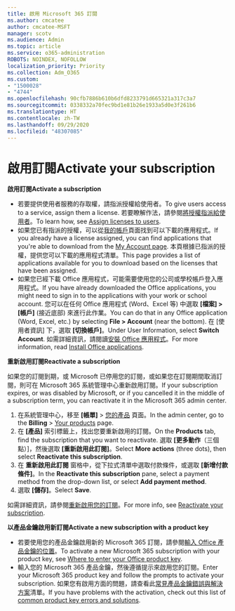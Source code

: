 ```yaml
---
title: 啟用 Microsoft 365 訂閱
ms.author: cmcatee
author: cmcatee-MSFT
manager: scotv
ms.audience: Admin
ms.topic: article
ms.service: o365-administration
ROBOTS: NOINDEX, NOFOLLOW
localization_priority: Priority
ms.collection: Adm_O365
ms.custom:
- "1500028"
- "4744"
ms.openlocfilehash: 90cfb7886b610b6dfd8233791d665321a317c3a7
ms.sourcegitcommit: 0338332a70fec9bd1e81b26e1933a5d0e3f261b6
ms.translationtype: HT
ms.contentlocale: zh-TW
ms.lasthandoff: 09/29/2020
ms.locfileid: "48307085"
---
```

# <a name="activate-your-subscription"></a><span data-ttu-id="09416-102">啟用訂閱</span><span class="sxs-lookup"><span data-stu-id="09416-102">Activate your subscription</span></span>

<span data-ttu-id="09416-103">**啟用訂閱**</span><span class="sxs-lookup"><span data-stu-id="09416-103">**Activate a subscription**</span></span>

- <span data-ttu-id="09416-104">若要提供使用者服務的存取權，請指派授權給使用者。</span><span class="sxs-lookup"><span data-stu-id="09416-104">To give users access to a service, assign them a license.</span></span> <span data-ttu-id="09416-105">若要瞭解作法，請參閱[將授權指派給使用者](https://docs.microsoft.com/microsoft-365/admin/manage/assign-licenses-to-users)。</span><span class="sxs-lookup"><span data-stu-id="09416-105">To learn how, see [Assign licenses to users](https://docs.microsoft.com/microsoft-365/admin/manage/assign-licenses-to-users).</span></span>
- <span data-ttu-id="09416-106">如果您已有指派的授權，可以從[我的帳戶](https://portal.office.com/account/#installs)頁面找到可以下載的應用程式。</span><span class="sxs-lookup"><span data-stu-id="09416-106">If you already have a license assigned, you can find applications that you're able to download from the [My Account page](https://portal.office.com/account/#installs).</span></span> <span data-ttu-id="09416-107">本頁根據已指派的授權，提供您可以下載的應用程式清單。</span><span class="sxs-lookup"><span data-stu-id="09416-107">This page provides a list of applications available for you to download based on the licenses that have been assigned.</span></span>
- <span data-ttu-id="09416-108">如果您已經下載 Office 應用程式，可能需要使用您的公司或學校帳戶登入應用程式。</span><span class="sxs-lookup"><span data-stu-id="09416-108">If you have already downloaded the Office applications, you might need to sign in to the applications with your work or school account.</span></span> <span data-ttu-id="09416-109">您可以在任何 Office 應用程式 (Word、Excel 等) 中選取 **[檔案] > [帳戶]** (接近底部) 來進行此作業。</span><span class="sxs-lookup"><span data-stu-id="09416-109">You can do that in any Office application (Word, Excel, etc.) by selecting **File > Account** (near the bottom).</span></span> <span data-ttu-id="09416-110">在 [使用者資訊] 下，選取 **[切換帳戶]**。</span><span class="sxs-lookup"><span data-stu-id="09416-110">Under User Information, select **Switch Account**.</span></span> <span data-ttu-id="09416-111">如需詳細資訊，請閱讀[安裝 Office 應用程式](https://docs.microsoft.com/microsoft-365/admin/setup/install-applications)。</span><span class="sxs-lookup"><span data-stu-id="09416-111">For more information, read [Install Office applications](https://docs.microsoft.com/microsoft-365/admin/setup/install-applications).</span></span>

<span data-ttu-id="09416-112">**重新啟用訂閱**</span><span class="sxs-lookup"><span data-stu-id="09416-112">**Reactivate a subscription**</span></span>

<span data-ttu-id="09416-113">如果您的訂閱到期，或 Microsoft 已停用您的訂閱，或如果您在訂閱期間取消訂閱，則可在 Microsoft 365 系統管理中心重新啟用訂閱。</span><span class="sxs-lookup"><span data-stu-id="09416-113">If your subscription expires, or was disabled by Microsoft, or if you cancelled it in the middle of a subscription term, you can reactivate it in the Microsoft 365 admin center.</span></span>

1. <span data-ttu-id="09416-114">在系統管理中心，移至 **[帳單]** > [您的產品](https://go.microsoft.com/fwlink/p/?linkid=842054) 頁面。</span><span class="sxs-lookup"><span data-stu-id="09416-114">In the admin center, go to the **Billing** > [Your products](https://go.microsoft.com/fwlink/p/?linkid=842054) page.</span></span>
2. <span data-ttu-id="09416-115">在 **[產品]** 索引標籤上，找出您要重新啟用的訂閱。</span><span class="sxs-lookup"><span data-stu-id="09416-115">On the **Products** tab, find the subscription that you want to reactivate.</span></span> <span data-ttu-id="09416-116">選取 **[更多動作**（三個點）]，然後選取 **[重新啟用此訂閱]**。</span><span class="sxs-lookup"><span data-stu-id="09416-116">Select **More actions** (three dots), then select **Reactivate this subscription**.</span></span>
3. <span data-ttu-id="09416-117">在 **重新啟用此訂閱** 窗格中，從下拉式清單中選取付款條件，或選取 **[新增付款條件]**。</span><span class="sxs-lookup"><span data-stu-id="09416-117">In the **Reactivate this subscription** pane, select a payment method from the drop-down list, or select **Add payment method**.</span></span>
4. <span data-ttu-id="09416-118">選取 **[儲存]**。</span><span class="sxs-lookup"><span data-stu-id="09416-118">Select **Save**.</span></span>

<span data-ttu-id="09416-119">如需詳細資訊，請參閱[重新啟用您的訂閱](https://docs.microsoft.com/microsoft-365/commerce/subscriptions/reactivate-your-subscription)。</span><span class="sxs-lookup"><span data-stu-id="09416-119">For more info, see [Reactivate your subscription](https://docs.microsoft.com/microsoft-365/commerce/subscriptions/reactivate-your-subscription).</span></span>

<span data-ttu-id="09416-120">**以產品金鑰啟用新訂閱**</span><span class="sxs-lookup"><span data-stu-id="09416-120">**Activate a new subscription with a product key**</span></span>

- <span data-ttu-id="09416-121">若要使用您的產品金鑰啟用新的 Microsoft 365 訂閱，請參閱[輸入 Office 產品金鑰的位置](https://support.office.com/article/where-to-enter-your-office-product-key-0a82e5ae-739e-4b92-a6f4-2ec780c185db)。</span><span class="sxs-lookup"><span data-stu-id="09416-121">To activate a new Microsoft 365 subscription with your product key, see [Where to enter your Office product key](https://support.office.com/article/where-to-enter-your-office-product-key-0a82e5ae-739e-4b92-a6f4-2ec780c185db).</span></span>
- <span data-ttu-id="09416-122">輸入您的 Microsoft 365 產品金鑰，然後遵循提示來啟用您的訂閱。</span><span class="sxs-lookup"><span data-stu-id="09416-122">Enter your Microsoft 365 product key and follow the prompts to activate your subscription.</span></span> <span data-ttu-id="09416-123">如果您有啟用方面的問題，請查看此[常見產品金鑰錯誤與解決方案](https://docs.microsoft.com/microsoft-365/commerce/product-key-errors-and-solutions)清單。</span><span class="sxs-lookup"><span data-stu-id="09416-123">If you have problems with the activation, check out this list of [common product key errors and solutions](https://docs.microsoft.com/microsoft-365/commerce/product-key-errors-and-solutions).</span></span>